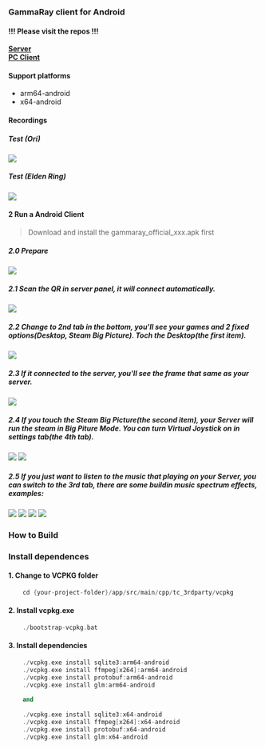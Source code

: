 ### GammaRay client for Android
#### !!! Please visit the repos !!!
**[Server](https://github.com/RGAA-Software/GammaRay)**  
**[PC Client](https://github.com/RGAA-Software/GammaRayPC)**

#### Support platforms
- arm64-android
- x64-android

#### Recordings
##### Test (Ori)
![](docs/images/test1.gif)
##### Test (Elden Ring)
![](docs/images/test2.gif)

#### 2 Run a Android Client
> Download and install the gammaray_official_xxx.apk first
##### 2.0 Prepare
![](docs/images/android_prepare_1.jpg)
##### 2.1 Scan the QR in server panel, it will connect automatically.
![](docs/images/android_1.png)

##### 2.2 Change to 2nd tab in the bottom, you'll see your games and 2 fixed options(Desktop, Steam Big Picture). Toch the Desktop(the first item).
![](docs/images/android_2.png)

##### 2.3 If it connected to the server, you'll see the frame that same as your server.
![](docs/images/android_3.png)

##### 2.4 If you touch the Steam Big Picture(the second item), your Server will run the steam in Big Piture Mode. You can turn Virtual Joystick on in settings tab(the 4th tab).
![](docs/images/android_4.png)
![](docs/images/android_prepare_2.jpg)

##### 2.5 If you just want to listen to the music that playing on your Server, you can switch to the 3rd tab, there are some buildin music spectrum effects, examples:
![](docs/images/android_5.jpg)
![](docs/images/android_7.jpg)
![](docs/images/android_8.jpg)
![](docs/images/android_9.jpg)

### How to Build
### Install dependences
#### 1. Change to VCPKG folder 
```c++
    cd {your-project-folder}/app/src/main/cpp/tc_3rdparty/vcpkg
```

#### 2. Install vcpkg.exe
```c++
    ./bootstrap-vcpkg.bat
```

#### 3. Install dependencies
```c++
    ./vcpkg.exe install sqlite3:arm64-android
    ./vcpkg.exe install ffmpeg[x264]:arm64-android
    ./vcpkg.exe install protobuf:arm64-android
    ./vcpkg.exe install glm:arm64-android
    
    and
    
    ./vcpkg.exe install sqlite3:x64-android
    ./vcpkg.exe install ffmpeg[x264]:x64-android
    ./vcpkg.exe install protobuf:x64-android
    ./vcpkg.exe install glm:x64-android
    
```